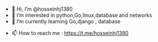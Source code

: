 - 👋 Hi, I’m @hosseinhj1380
- 👀 I’m interested in python,Go,linux,database and networks
- 🌱 I’m currently learning Go,django , database 
<!-- - 💞️ I’m looking to collaborate on  -->
- 📫 How to reach me : https://t.me/hosseinhj1380

<!---
hosseinhj1380/hosseinhj1380 is a ✨ special ✨ repository because its `README.md` (this file) appears on your GitHub profile.
You can click the Preview link to take a look at your changes.
--->
